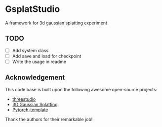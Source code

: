 # GsplatStudio
A framework for 3d gaussian splatting experiment

## TODO
- [ ] Add system class
- [ ] Add save and load for checkpoint
- [ ] Write the usage in readme

## Acknowledgement
This code base is built upon the following awesome open-source projects:
- [threestudio](https://github.com/threestudio-project/threestudio)
- [3D Gaussian Splatting](https://repo-sam.inria.fr/fungraph/3d-gaussian-splatting/)
- [Pytorch-template](https://github.com/victoresque/pytorch-template.git)

Thank the authors for their remarkable job!